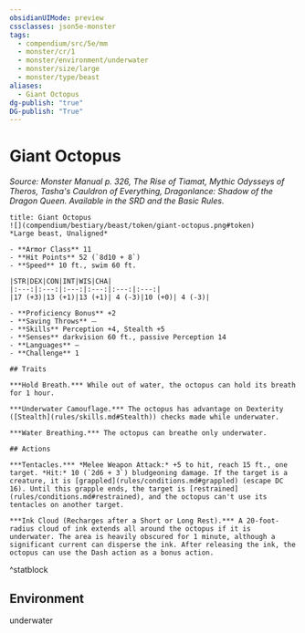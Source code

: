 ```yaml
---
obsidianUIMode: preview
cssclasses: json5e-monster
tags:
  - compendium/src/5e/mm
  - monster/cr/1
  - monster/environment/underwater
  - monster/size/large
  - monster/type/beast
aliases:
  - Giant Octopus
dg-publish: "true"
DG-publish: "True"
---
```

# Giant Octopus
*Source: Monster Manual p. 326, The Rise of Tiamat, Mythic Odysseys of Theros, Tasha's Cauldron of Everything, Dragonlance: Shadow of the Dragon Queen. Available in the SRD and the Basic Rules.*  

```ad-statblock
title: Giant Octopus
![](compendium/bestiary/beast/token/giant-octopus.png#token)
*Large beast, Unaligned*

- **Armor Class** 11 
- **Hit Points** 52 (`8d10 + 8`)
- **Speed** 10 ft., swim 60 ft.

|STR|DEX|CON|INT|WIS|CHA|
|:---:|:---:|:---:|:---:|:---:|:---:|
|17 (+3)|13 (+1)|13 (+1)| 4 (-3)|10 (+0)| 4 (-3)|

- **Proficiency Bonus** +2
- **Saving Throws** ⏤
- **Skills** Perception +4, Stealth +5
- **Senses** darkvision 60 ft., passive Perception 14
- **Languages** —
- **Challenge** 1

## Traits

***Hold Breath.*** While out of water, the octopus can hold its breath for 1 hour.

***Underwater Camouflage.*** The octopus has advantage on Dexterity ([Stealth](rules/skills.md#Stealth)) checks made while underwater.

***Water Breathing.*** The octopus can breathe only underwater.

## Actions

***Tentacles.*** *Melee Weapon Attack:* +5 to hit, reach 15 ft., one target. *Hit:* 10 (`2d6 + 3`) bludgeoning damage. If the target is a creature, it is [grappled](rules/conditions.md#grappled) (escape DC 16). Until this grapple ends, the target is [restrained](rules/conditions.md#restrained), and the octopus can't use its tentacles on another target.

***Ink Cloud (Recharges after a Short or Long Rest).*** A 20-foot-radius cloud of ink extends all around the octopus if it is underwater. The area is heavily obscured for 1 minute, although a significant current can disperse the ink. After releasing the ink, the octopus can use the Dash action as a bonus action.
```
^statblock

## Environment

underwater